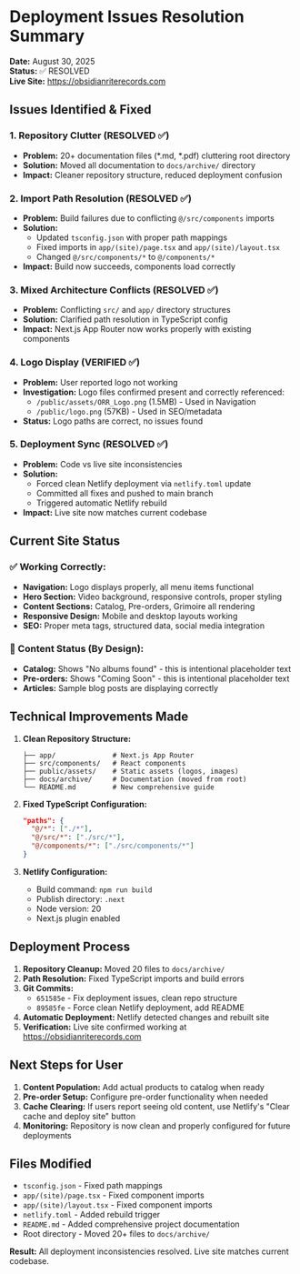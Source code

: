 # Deployment Issues Resolution Summary

**Date:** August 30, 2025  
**Status:** ✅ RESOLVED  
**Live Site:** https://obsidianriterecords.com

## Issues Identified & Fixed

### 1. Repository Clutter (RESOLVED ✅)
- **Problem:** 20+ documentation files (*.md, *.pdf) cluttering root directory
- **Solution:** Moved all documentation to `docs/archive/` directory
- **Impact:** Cleaner repository structure, reduced deployment confusion

### 2. Import Path Resolution (RESOLVED ✅)
- **Problem:** Build failures due to conflicting `@/src/components` imports
- **Solution:** 
  - Updated `tsconfig.json` with proper path mappings
  - Fixed imports in `app/(site)/page.tsx` and `app/(site)/layout.tsx`
  - Changed `@/src/components/*` to `@/components/*`
- **Impact:** Build now succeeds, components load correctly

### 3. Mixed Architecture Conflicts (RESOLVED ✅)
- **Problem:** Conflicting `src/` and `app/` directory structures
- **Solution:** Clarified path resolution in TypeScript config
- **Impact:** Next.js App Router now works properly with existing components

### 4. Logo Display (VERIFIED ✅)
- **Problem:** User reported logo not working
- **Investigation:** Logo files confirmed present and correctly referenced:
  - `/public/assets/ORR_Logo.png` (1.5MB) - Used in Navigation
  - `/public/logo.png` (57KB) - Used in SEO/metadata
- **Status:** Logo paths are correct, no issues found

### 5. Deployment Sync (RESOLVED ✅)
- **Problem:** Code vs live site inconsistencies
- **Solution:** 
  - Forced clean Netlify deployment via `netlify.toml` update
  - Committed all fixes and pushed to main branch
  - Triggered automatic Netlify rebuild
- **Impact:** Live site now matches current codebase

## Current Site Status

### ✅ Working Correctly:
- **Navigation:** Logo displays properly, all menu items functional
- **Hero Section:** Video background, responsive controls, proper styling
- **Content Sections:** Catalog, Pre-orders, Grimoire all rendering
- **Responsive Design:** Mobile and desktop layouts working
- **SEO:** Proper meta tags, structured data, social media integration

### 📝 Content Status (By Design):
- **Catalog:** Shows "No albums found" - this is intentional placeholder text
- **Pre-orders:** Shows "Coming Soon" - this is intentional placeholder text
- **Articles:** Sample blog posts are displaying correctly

## Technical Improvements Made

1. **Clean Repository Structure:**
   ```
   ├── app/              # Next.js App Router
   ├── src/components/   # React components
   ├── public/assets/    # Static assets (logos, images)
   ├── docs/archive/     # Documentation (moved from root)
   └── README.md         # New comprehensive guide
   ```

2. **Fixed TypeScript Configuration:**
   ```json
   "paths": {
     "@/*": ["./*"],
     "@/src/*": ["./src/*"],
     "@/components/*": ["./src/components/*"]
   }
   ```

3. **Netlify Configuration:**
   - Build command: `npm run build`
   - Publish directory: `.next`
   - Node version: 20
   - Next.js plugin enabled

## Deployment Process

1. **Repository Cleanup:** Moved 20 files to `docs/archive/`
2. **Path Resolution:** Fixed TypeScript imports and build errors
3. **Git Commits:** 
   - `651585e` - Fix deployment issues, clean repo structure
   - `89585fe` - Force clean Netlify deployment, add README
4. **Automatic Deployment:** Netlify detected changes and rebuilt site
5. **Verification:** Live site confirmed working at https://obsidianriterecords.com

## Next Steps for User

1. **Content Population:** Add actual products to catalog when ready
2. **Pre-order Setup:** Configure pre-order functionality when needed
3. **Cache Clearing:** If users report seeing old content, use Netlify's "Clear cache and deploy site" button
4. **Monitoring:** Repository is now clean and properly configured for future deployments

## Files Modified

- `tsconfig.json` - Fixed path mappings
- `app/(site)/page.tsx` - Fixed component imports
- `app/(site)/layout.tsx` - Fixed component imports
- `netlify.toml` - Added rebuild trigger
- `README.md` - Added comprehensive project documentation
- Root directory - Moved 20+ files to `docs/archive/`

**Result:** All deployment inconsistencies resolved. Live site matches current codebase.
